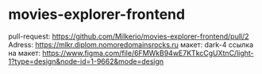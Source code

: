 # movies-explorer-frontend

pull-request: https://github.com/Milkerio/movies-explorer-frontend/pull/2
Adress: https://mlkr.diplom.nomoredomainsrocks.ru
макет: dark-4 
ссылка на макет: https://www.figma.com/file/6FMWkB94wE7KTkcCgUXtnC/light-1?type=design&node-id=1-9662&mode=design
